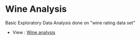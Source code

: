 # Wine Analysis
Basic Exploratory Data Analysis done on "wine rating data set"
- View : [Wine analysis](https://htmlpreview.github.io/?https://github.com/Sushmitha-KK/EDA/blob/master/Wine_analysis.html)
